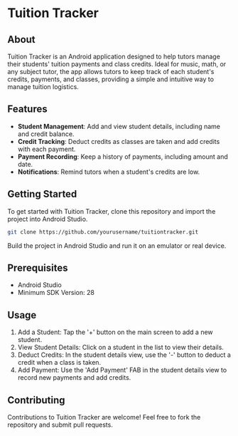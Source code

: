 # Tuition Tracker

## About
Tuition Tracker is an Android application designed to help tutors manage their students' tuition payments and class credits. Ideal for music, math, or any subject tutor, the app allows tutors to keep track of each student's credits, payments, and classes, providing a simple and intuitive way to manage tuition logistics.

## Features
- **Student Management**: Add and view student details, including name and credit balance.
- **Credit Tracking**: Deduct credits as classes are taken and add credits with each payment.
- **Payment Recording**: Keep a history of payments, including amount and date.
- **Notifications**: Remind tutors when a student's credits are low.

## Getting Started
To get started with Tuition Tracker, clone this repository and import the project into Android Studio.

```bash
git clone https://github.com/yourusername/tuitiontracker.git
```
Build the project in Android Studio and run it on an emulator or real device.

## Prerequisites

- Android Studio
- Minimum SDK Version: 28

## Usage

1. Add a Student: Tap the '+' button on the main screen to add a new student.
2. View Student Details: Click on a student in the list to view their details.
3. Deduct Credits: In the student details view, use the '-' button to deduct a credit when a class is taken.
4. Add Payment: Use the 'Add Payment' FAB in the student details view to record new payments and add credits.

## Contributing

Contributions to Tuition Tracker are welcome! Feel free to fork the repository and submit pull requests.